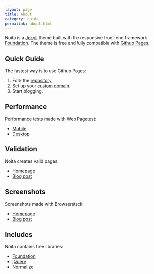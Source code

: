 ```yaml
---
layout: page
title: About
category: guide
permalink: about.html
---
```


Noita is a [Jekyll][1] theme built with the responsive
front-end framework [Foundation][2]. The theme is free and fully compatible with [Github Pages][3].

## Quick Guide

The fastest way is to use Github Pages:

1. Fork the [repository](https://github.com/penibelst/jekyll-noita).
1. Set up your [custom domain](https://help.github.com/articles/setting-up-a-custom-domain-with-pages).
1. Start blogging.

## Performance

Performance tests made with Web Pagetest:

* [Mobile](http://www.webpagetest.org/result/140424_2T_15NB/)
* [Desktop](http://www.webpagetest.org/result/140424_RR_15PQ/)

## Validation

Noita creates valid pages:

* [Homepage](http://validator.nu/?doc=http%3A%2F%2Fnoita.penibelst.de%2F)
* [Blog post](http://validator.nu/?doc=http%3A%2F%2Fnoita.penibelst.de%2Fblog%2F2014%2Fi-hate-winter%2F)

## Screenshots

Screenshots made with Browserstack:

* [Homepage](http://www.browserstack.com/screenshots/d62d549fd43ad1e59db8578a430422af962c1429)
* [Blog post](http://www.browserstack.com/screenshots/1fe88bc368fc7397db7d01d9500782dabecea77d)

## Includes

Noita contains free libraries:

* [Foundation][2]
* [jQuery][5]
* [Normalize][4]

[1]: http://jekyllrb.com/
[2]: http://foundation.zurb.com/
[3]: https://pages.github.com/
[4]: http://necolas.github.io/normalize.css/
[5]: http://jquery.com/
